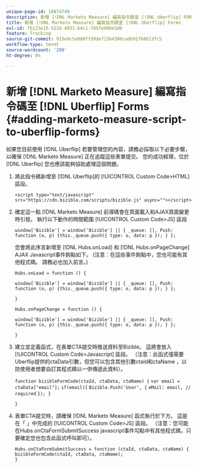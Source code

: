 ```yaml
---
unique-page-id: 18874749
description: 新增 [!DNL Marketo Measure] 編寫指令碼至 [!DNL Uberflip] FORMS - [!DNL Marketo Measure]
title: 新增 [!DNL Marketo Measure] 編寫指令碼至 [!DNL Uberflip] Forms
exl-id: fb123e15-523d-4931-b4c1-705fe49be3d0
feature: Tracking
source-git-commit: 915e9c5a968ffd9de713b4308cadb91768613fc5
workflow-type: tm+mt
source-wordcount: '209'
ht-degree: 0%

---
```


# 新增 [!DNL Marketo Measure] 編寫指令碼至 [!DNL Uberflip] Forms {#adding-marketo-measure-script-to-uberflip-forms}

如果您目前使用 [!DNL Uberflip] 若要管理您的內容，請務必採取以下必要步驟，以確保 [!DNL Marketo Measure] 正在追蹤這些表單提交。 您的成功經理，位於 [!DNL Uberflip] 您也應該能夠協助處理這個問題。

1. 將此指令碼新增至 [!DNL Uberflip]的 [!UICONTROL Custom Code>HTML] 區段。

   `<script type="text/javascript" src="https://cdn.bizible.com/scripts/bizible.js" async=""></script>`

1. 確定這一點 [!DNL Marketo Measure] 前導碼會在頁面載入和AJAX頁面變更時引發。 執行以下動作的時間範圍 [!UICONTROL Custom Code>JS] 區段

   `window['Bizible'] = window['Bizible'] || { _queue: [], Push: function (o, p) {this._queue.push({ type: o, data: p }); } };`

   您會將此序言新增至 [!DNL Hubs.onLoad] 和 [!DNL Hubs.onPageChange] AJAX Javascript事件鉤點如下。 (注意：在這些事件鉤點中，您也可能有其他程式碼。 請務必也加入前言。)

   `Hubs.onLoad = function () {`

   `window['Bizible'] = window['Bizible'] || { _queue: [], Push: function (o, p) {this._queue.push({ type: o, data: p }); } };`

   `}`

   `Hubs.onPageChange = function () {`

   `window['Bizible'] = window['Bizible'] || { _queue: [], Push: function (o, p) {this._queue.push({ type: o, data: p }); } };`

   `}`

1. 建立並定義函式，在表單CTA提交時推送資料至Bizible。 這將會放入 [!UICONTROL Custom Code>Javascript] 區段。 （注意：此函式僅需要Uberflip提供的ctaData引數，但您可以包含其他引數ctaId和ctaName ，以防使用者想要自訂其程式碼以一併傳遞此資料）。

   `function bizibleFormCode(ctaId, ctaData, ctaName) {`
   `var email = ctaData["email"];`
   `if(email){`
   `Bizible.Push('User', {`
   `eMail: email, // required`
   `}); }`

   `}`

1. 表單CTA提交時，請確保 [!DNL Marketo Measure] 函式執行於下方。 這是在「 」中完成的 [!UICONTROL Custom Code>JS] 區段。 （注意：您可能在Hubs.onCtaFormSubmitSuccess javascript事件勾點中有其他程式碼，只要確定您也包含此函式呼叫即可）。

   `Hubs.onCtaFormSubmitSuccess = function (ctaId, ctaData, ctaName) {`
   `bizibleFormCode(ctaId, ctaData, ctaName);`\
   `}`
